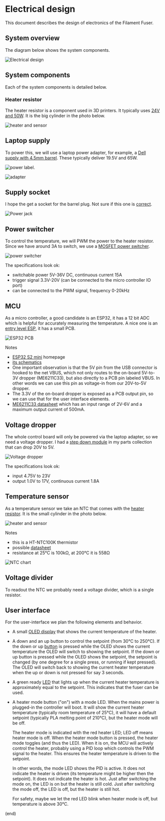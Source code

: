 # Electrical design
This document describes the design of electronics of the Filament Fuser.


## System overview
The diagram below shows the system components.

![Electrical design](filamentfuser.elec.draw.io.svg)


## System components
Each of the system components is detailed below.

### Heater resistor
The heater resistor is a component used in 3D printers.
It typically uses [24V and 50W](https://www.aliexpress.com/item/1005003768579174.html).
It is the big cylinder in the photo below.

![heater and sensor](heater-sensor.jpg)



## Laptop supply
To power this, we will use a laptop power adapter, for example, a 
[Dell supply with 4.5mm barrel](https://www.dell.com/en-us/shop/dell-45mm-barrel-65w-power-adapter/apd/492-bbme).
These typically deliver 19.5V and 65W. 

![power label](power-label.jpg). 

![adapter](adapter.jpg)


## Supply socket
I hope the get a socket for the barrel plug.
Not sure if this one is [correct](https://www.aliexpress.com/item/4000251573706.html).

![Power jack](jack.jpg)



## Power switcher
To control the temperature, we will PWM the power to the heater resistor.
Since we have around 3A to switch, we use a [MOSFET power switcher](https://www.aliexpress.com/item/1005004840181636.html).

![power switcher](power-switcher.jpg)

The specifications look ok:
- switchable power 5V-36V DC, continuous current 15A
- trigger signal 3.3V-20V (can be connected to the micro controller IO port)
- can be connected to the PWM signal, frequency 0-20kHz



## MCU
As a micro controller, a good candidate is an ESP32, it has a 12 bit ADC which is helpful
for accurately measuring the temperature. A nice one is an [entry level ESP](https://www.aliexpress.com/item/1005004344359250.html),
it has a small PCB.

![ESP32 PCB](esp32.jpg)

Notes 
- [ESP32 S2 mini](https://www.wemos.cc/en/latest/s2/s2_mini.html) homepage
- [its schematics](https://www.wemos.cc/en/latest/_static/files/sch_s2_mini_v1.0.0.pdf)
- One important observation is that the 5V pin from the USB connector is hooked 
  to the net VBUS, which not only routes to the on-board 5V-to-3V dropper (ME6211C33),
  but also directly to a PCB pin labeled VBUS. In other words we can use this pin
  as voltage-in from our 20V-to-5V dropper.
- The 3.3V of the on-board dropper is exposed as a PCB output pin, 
  so we can use that for the user interface elements.
- [ME6211C33 datasheet](https://datasheet.lcsc.com/szlcsc/Nanjing-Micro-One-Elec-ME6211C33M5G-N_C82942.pdf)
  which has an input range of 2V-6V and a maximum output current of 500mA.



## Voltage dropper
The whole control board will only be powered via the laptop adapter, so we need a voltage dropper.
I had a [step down module](https://www.aliexpress.com/item/32723869152.html) in my parts collection
that can drop 20V to 5V.

![Voltage dropper](dropper.jpg)

The specifications look ok:
- input 4.75V to 23V
- output 1.0V to 17V, continuous current 1.8A 



## Temperature sensor
As a temperature sensor we take an NTC that comes with 
the [heater resistor](https://www.aliexpress.com/item/1005003768579174.html).
It is the small cylinder in the photo below.

![heater and sensor](heater-sensor.jpg)

Notes
- this is a HT-NTC100K thermistor
- possible [datasheet](https://datasheetspdf.com/pdf-file/944190/Danfoss/NTC100K/1)
- resistance at 25°C is 100kΩ, at 200°C it is 558Ω

![NTC chart](NTC-chart.png)



## Voltage divider
To readout the NTC we probably need a voltage divider, which is a single resistor.



## User interface
For the user-interface we plan the following elements and behavior.

- A small [OLED display](https://www.aliexpress.com/item/1005001985577290.html) that shows the current temperature of the heater.
- A down and an up button to control the setpoint (from 30°C  to 250°C).
  If the down or up [button](https://www.aliexpress.com/item/1005003015037539.html) is pressed while the OLED shows the current temperature
  the OLED will switch to showing the setpoint.
  If the down or up button is pressed while the OLED shows the setpoint, 
  the setpoint is changed (by one degree for a single press, or running if kept pressed).
  The OLED will switch back to showing the current heater temperature when the
  up or down is not pressed for say 3 seconds.
- A green ready [LED](https://www.aliexpress.com/item/32980251862.html) that lights up when the current heater temperature is
  approximately equal to the setpoint. This indicates that the fuser can be used.
- A heater mode button ("on") with a mode LED. 
  When the mains power is plugged-in the controller will boot.
  It will show the current heater temperature
  (typically room temperature of 25°C), it will have a default setpoint 
  (typically PLA melting point of 210°C), but the heater mode will be off.
  
  The heater mode is indicated with the red heater LED; LED off means heater mode is off. 
  When the heater mode button is pressed, the heater mode toggles (and thus the LED). 
  When it is on, the MCU will actively control the heater, probably using a PID loop
  which controls the PWM signal to the heater. This ensures the heater temperature 
  is driven to the setpoint. 
  
  In other words, the mode LED shows the PID is active.
  It does not indicate the heater is driven (its temperature might be higher then the setpoint).
  It does not indicate the heater is hot. Just after switching the mode on, 
  the LED is on but the heater is still cold. Just after switching the mode off,
  the LED is off, but the heater is still hot.
  
  For safety, maybe we let the red LED blink when heater mode is off, 
  but temperature is above 30°C.

(end)

